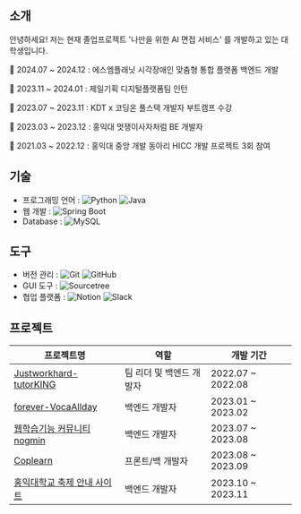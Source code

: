 ## 소개

 

안녕하세요! 저는 현재 졸업프로젝트 '나만을 위한 AI 면접 서비스' 를 개발하고 있는 대학생입니다.

🌱 2024.07 ~ 2024.12 : 에스엠플래닛 시각장애인 맞춤형 통합 플랫폼 백엔드 개발

🌱 2023.11 ~ 2024.01 : 제일기획 디지털플랫폼팀 인턴

🌱 2023.07 ~ 2023.11 : KDT x 코딩온 풀스택 개발자 부트캠프 수강

🌱 2023.03 ~ 2023.12 : 홍익대 멋쟁이사자처럼 BE 개발자

🌱 2021.03 ~ 2022.12 : 홍익대 중앙 개발 동아리 HICC 개발 프로젝트 3회 참여



## 기술

- 프로그래밍 언어 : ![Python](https://img.shields.io/badge/Python-3776AB?style=flat-square&logo=Python&logoColor=white) ![Java](https://img.shields.io/badge/Java-007396?style=flat-square&logo=Java&logoColor=white)
- 웹 개발 : ![Spring Boot](https://img.shields.io/badge/Spring_Boot-6DB33F?style=flat-square&logo=Spring&logoColor=white)
- Database : ![MySQL](https://img.shields.io/badge/MySQL-4479A1?style=flat-square&logo=MySQL&logoColor=white)

## 도구

- 버전 관리 : ![Git](https://img.shields.io/badge/Git-F05032?style=flat-square&logo=Git&logoColor=white) ![GitHub](https://img.shields.io/badge/GitHub-181717?style=flat-square&logo=GitHub&logoColor=white)
- GUI 도구 : ![Sourcetree](https://img.shields.io/badge/Sourcetree-0052CC?style=flat-square&logo=Atlassian&logoColor=white)
- 협업 플랫폼 : ![Notion](https://img.shields.io/badge/Notion-000000?style=flat-square&logo=Notion&logoColor=white) ![Slack](https://img.shields.io/badge/Slack-4A154B?style=flat-square&logo=Slack&logoColor=white)

## 프로젝트

| 프로젝트명                                         | 역할                  | 개발 기간           |
| -------------------------------------------------- | --------------------- | ------------------- |
| [Justworkhard-tutorKING](https://github.com/HICC-Bootcamp/2022-Justworkhard-tutorKING) | 팀 리더 및 백엔드 개발자 | 2022.07 ~ 2022.08   |
| [forever-VocaAllday](https://github.com/HICC-Bootcamp/2023-forever-VocaAllday)         | 백엔드 개발자          | 2023.01 ~ 2023.02   |
| [웹학습기능 커뮤니티 nogmin](https://github.com/LikeLion11th-SY-Team/Backend-Repo)    | 백엔드 개발자          | 2023.07 ~ 2023.08   |
| [Coplearn](https://github.com/JSHWJ/KDT-8-Coplearn)                                    | 프론트/백 개발자       | 2023.08 ~ 2023.09   |
| [홍익대학교 축제 안내 사이트](https://github.com/HongikUnivFestival/server-with-spring-boot) | 백엔드 개발자          | 2023.10 ~ 2023.11   |



